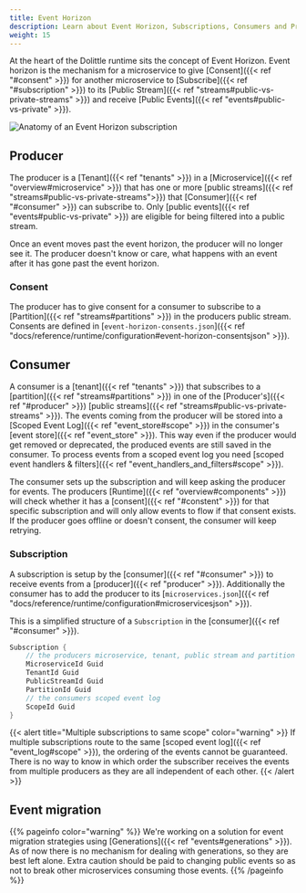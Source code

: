 ```yaml
---
title: Event Horizon
description: Learn about Event Horizon, Subscriptions, Consumers and Producers
weight: 15
---
```


At the heart of the Dolittle runtime sits the concept of Event Horizon. Event horizon is the mechanism for a microservice to give [Consent]({{< ref "#consent" >}}) for another microservice to [Subscribe]({{< ref "#subscription" >}}) to its [Public Stream]({{< ref "streams#public-vs-private-streams" >}}) and receive [Public Events]({{< ref "events#public-vs-private" >}}).

![Anatomy of an Event Horizon subscription](/images/concepts/eventhorizon.png)

## Producer

The producer is a [Tenant]({{< ref "tenants" >}}) in a [Microservice]({{< ref "overview#microservice" >}}) that has one or more [public streams]({{< ref "streams#public-vs-private-streams">}}) that [Consumer]({{< ref "#consumer" >}}) can subscribe to.
Only [public events]({{< ref "events#public-vs-private" >}}) are eligible for being filtered into a public stream.

Once an event moves past the event horizon, the producer will no longer see it. The producer doesn't know or care, what happens with an event after it has gone past the event horizon.

### Consent

The producer has to give consent for a consumer to subscribe to a [Partition]({{< ref "streams#partitions" >}}) in the producers public stream. Consents are defined in [`event-horizon-consents.json`]({{< ref "docs/reference/runtime/configuration#event-horizon-consentsjson" >}}).

## Consumer

A consumer is a [tenant]({{< ref "tenants" >}}) that subscribes to a [partition]({{< ref "streams#partitions" >}}) in one of the [Producer's]({{< ref "#producer" >}}) [public streams]({{< ref "streams#public-vs-private-streams" >}}). The events coming from the producer will be stored into a [Scoped Event Log]({{< ref "event_store#scope" >}}) in the consumer's [event store]({{< ref "event_store" >}}). This way even if the producer would get removed or deprecated, the produced events are still saved in the consumer.
To process events from a scoped event log you need [scoped event handlers & filters]({{< ref "event_handlers_and_filters#scope" >}}).

The consumer sets up the subscription and will keep asking the producer for events. The producers [Runtime]({{< ref "overview#components" >}}) will check whether it has a [consent]({{< ref "#constent" >}}) for that specific subscription and will only allow events to flow if that consent exists. If the producer goes offline or doesn't consent, the consumer will keep retrying.

### Subscription

A subscription is setup by the [consumer]({{< ref "#consumer" >}}) to receive events from a [producer]({{< ref "producer" >}}). Additionally the consumer has to add the producer to its [`microservices.json`]({{< ref "docs/reference/runtime/configuration#microservicesjson" >}}).

This is a simplified structure of a `Subscription` in the [consumer]({{< ref "#consumer" >}}).

```csharp
Subscription {
    // the producers microservice, tenant, public stream and partition
    MicroserviceId Guid
    TenantId Guid
    PublicStreamId Guid
    PartitionId Guid
    // the consumers scoped event log 
    ScopeId Guid
}
```

{{< alert title="Multiple subscriptions to same scope" color="warning" >}}
If multiple subscriptions route to the same [scoped event log]({{< ref "event_log#scope" >}}), the ordering of the events cannot be guaranteed. There is no way to know in which order the subscriber receives the events from multiple producers as they are all independent of each other.
{{< /alert >}}

## Event migration

{{% pageinfo color="warning" %}}
We're working on a solution for event migration strategies using [Generations]({{< ref "events#generations" >}}). As of now there is no mechanism for dealing with generations, so they are best left alone.
Extra caution should be paid to changing public events so as not to break other microservices consuming those events.
{{% /pageinfo %}}
